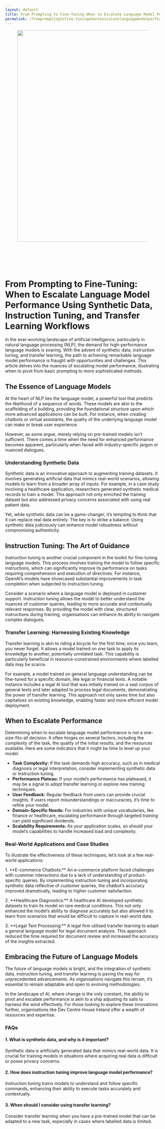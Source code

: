 ```yaml
---
layout: default
title: From Prompting to Fine-Tuning When to Escalate Language Model Performance Using Synthetic Data, Inst
permalink: /frompromptingtofine-tuningwhentoescalatelanguagemodelperformanceusingsyntheticdatainst/
---
```



<div class="wp-block-columns alignwide is-layout-flex wp-container-core-columns-is-layout-8ba3830c wp-block-columns-is-layout-flex" style="margin-top:0;margin-bottom:0;padding-right:0;padding-left:0">
<div class="wp-block-column is-layout-flow wp-block-column-is-layout-flow" style="flex-basis:70%">
<div class="wp-block-group has-global-padding is-layout-constrained wp-block-group-is-layout-constrained"><figure class="alignwide wp-block-post-featured-image" style="padding-bottom:2vh;"><img alt="" class="attachment-post-thumbnail size-post-thumbnail wp-post-image" decoding="async" fetchpriority="high" height="686" sizes="(max-width: 1200px) 100vw, 1200px" src="https://www.devcentrehouse.eu/blogs/wp-content/uploads/2025/08/featured-1754396362098.jpg" srcset="https://www.devcentrehouse.eu/blogs/wp-content/uploads/2025/08/featured-1754396362098.jpg 1200w, https://www.devcentrehouse.eu/blogs/wp-content/uploads/2025/08/featured-1754396362098-300x172.jpg 300w, https://www.devcentrehouse.eu/blogs/wp-content/uploads/2025/08/featured-1754396362098-1024x585.jpg 1024w, https://www.devcentrehouse.eu/blogs/wp-content/uploads/2025/08/featured-1754396362098-768x439.jpg 768w" style="border-radius:0px;object-fit:cover;" width="1200"/></figure>
<h1 class="alignwide wp-block-post-title has-x-large-font-size">From Prompting to Fine-Tuning: When to Escalate Language Model Performance Using Synthetic Data, Instruction Tuning, and Transfer Learning Workflows</h1>
<div aria-hidden="true" class="wp-block-spacer" style="height:var(--wp--preset--spacing--10)"></div>
</div>
<div class="wp-block-group has-global-padding is-layout-constrained wp-block-group-is-layout-constrained"><div class="entry-content alignwide wp-block-post-content has-global-padding is-layout-constrained wp-container-core-post-content-is-layout-a5dd074b wp-block-post-content-is-layout-constrained"><p>In the ever-evolving landscape of artificial intelligence, particularly in natural language processing (NLP), the demand for high-performance language models is soaring. With the advent of synthetic data, instruction tuning, and transfer learning, the path to achieving remarkable language model performance is fraught with opportunities and challenges. This article delves into the nuances of escalating model performance, illustrating when to pivot from basic prompting to more sophisticated methods.</p>
<h2>The Essence of Language Models</h2>
<p>At the heart of NLP lies the language model, a powerful tool that predicts the likelihood of a sequence of words. These models are akin to the scaffolding of a building, providing the foundational structure upon which more advanced applications can be built. For instance, when creating chatbots or virtual assistants, the quality of the underlying language model can make or break user experience.</p>
<p>However, as some argue, merely relying on pre-trained models isn’t sufficient. There comes a time when the need for enhanced performance becomes apparent, particularly when faced with industry-specific jargon or nuanced dialogues.</p>
<h3>Understanding Synthetic Data</h3>
<p>Synthetic data is an innovative approach to augmenting training datasets. It involves generating artificial data that mimics real-world scenarios, allowing models to learn from a broader array of inputs. For example, in a case study involving a healthcare application, researchers generated synthetic medical records to train a model. This approach not only enriched the training dataset but also addressed privacy concerns associated with using real patient data.</p>
<p>Yet, while synthetic data can be a game-changer, it’s tempting to think that it can replace real data entirely. The key is to strike a balance. Using synthetic data judiciously can enhance model robustness without compromising authenticity.</p>
<h2>Instruction Tuning: The Art of Guidance</h2>
<p>Instruction tuning is another crucial component in the toolkit for fine-tuning language models. This process involves training the model to follow specific instructions, which can significantly improve its performance on tasks requiring comprehension and execution of directives. For instance, OpenAI’s models have showcased substantial improvements in task completion when subjected to instruction tuning.</p>
<p>Consider a scenario where a language model is deployed in customer support. Instruction tuning allows the model to better understand the nuances of customer queries, leading to more accurate and contextually relevant responses. By providing the model with clear, structured instructions during training, organisations can enhance its ability to navigate complex dialogues.</p>
<h3>Transfer Learning: Harnessing Existing Knowledge</h3>
<p>Transfer learning is akin to riding a bicycle for the first time; once you learn, you never forget. It allows a model trained on one task to apply its knowledge to another, potentially unrelated task. This capability is particularly beneficial in resource-constrained environments where labelled data may be scarce.</p>
<p>For example, a model trained on general language understanding can be fine-tuned for a specific domain, like legal or financial texts. A notable instance includes a legal AI tool that was initially trained on a vast corpus of general texts and later adapted to process legal documents, demonstrating the power of transfer learning. This approach not only saves time but also capitalises on existing knowledge, enabling faster and more efficient model deployment.</p>
<h2>When to Escalate Performance</h2>
<p>Determining when to escalate language model performance is not a one-size-fits-all decision. It often hinges on several factors, including the complexity of the task, the quality of the initial results, and the resources available. Here are some indicators that it might be time to level up your model:</p>
<ul>
<li><strong>Task Complexity:</strong> If the task demands high accuracy, such as in medical diagnosis or legal interpretation, consider implementing synthetic data or instruction tuning.</li>
<li><strong>Performance Plateau:</strong> If your model’s performance has plateaued, it may be a signal to adopt transfer learning or explore new training techniques.</li>
<li><strong>User Feedback:</strong> Regular feedback from users can provide crucial insights. If users report misunderstandings or inaccuracies, it’s time to refine your model.</li>
<li><strong>Domain-Specific Needs:</strong> For industries with unique vocabularies, like finance or healthcare, escalating performance through targeted training can yield significant dividends.</li>
<li><strong>Scalability Requirements:</strong> As your application scales, so should your model’s capabilities to handle increased load and complexity.</li>
</ul>
<h3>Real-World Applications and Case Studies</h3>
<p>To illustrate the effectiveness of these techniques, let’s look at a few real-world applications:</p>
<p>1. **E-commerce Chatbots:** An e-commerce platform faced challenges with customer interactions due to a lack of understanding of product-specific queries. By implementing instruction tuning and incorporating synthetic data reflective of customer queries, the chatbot’s accuracy improved dramatically, leading to higher customer satisfaction.</p>
<p>2. **Healthcare Diagnostics:** A healthcare AI developed synthetic datasets to train its model on rare medical conditions. This not only enhanced the model’s ability to diagnose accurately but also allowed it to learn from scenarios that would be difficult to capture in real-world data.</p>
<p>3. **Legal Text Processing:** A legal firm utilised transfer learning to adapt a general language model for legal document analysis. This approach reduced the time required for document review and increased the accuracy of the insights extracted.</p>
<h2>Embracing the Future of Language Models</h2>
<p>The future of language models is bright, and the integration of synthetic data, instruction tuning, and transfer learning is paving the way for unprecedented advancements. As organisations navigate this terrain, it’s essential to remain adaptable and open to evolving methodologies.</p>
<p>In the landscape of AI, where change is the only constant, the ability to pivot and escalate performance is akin to a ship adjusting its sails to harness the wind effectively. For those looking to explore these innovations further, organisations like Dev Centre House Ireland offer a wealth of resources and expertise.</p>
<h3>FAQs</h3>
<h4>1. What is synthetic data, and why is it important?</h4>
<p>Synthetic data is artificially generated data that mimics real-world data. It is crucial for training models in situations where acquiring real data is difficult or poses privacy concerns.</p>
<h4>2. How does instruction tuning improve language model performance?</h4>
<p>Instruction tuning trains models to understand and follow specific commands, enhancing their ability to execute tasks accurately and contextually.</p>
<h4>3. When should I consider using transfer learning?</h4>
<p>Consider transfer learning when you have a pre-trained model that can be adapted to a new task, especially in cases where labelled data is limited.</p>
</div></div>
</div>
<div class="wp-block-column is-layout-flow wp-block-column-is-layout-flow" style="flex-basis:30%"></div>
</div>
